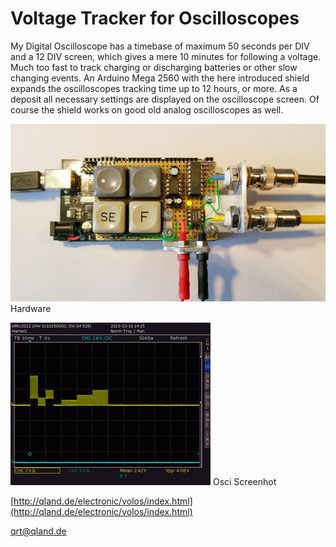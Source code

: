 # **Voltage Tracker for Oscilloscopes**

My Digital Oscilloscope has a timebase of maximum 50 seconds per DIV and a 12 DIV screen, which gives a mere 10 minutes for following a voltage. Much too fast to track charging or discharging batteries or other slow changing events. An Arduino Mega 2560 with the here introduced shield expands the oscilloscopes tracking time up to 12 hours, or more. As a deposit all necessary settings are displayed on the oscilloscope screen. Of course the shield works on good old analog oscilloscopes as well.

![Hardware](https://github.com/qrti/Volos/blob/master/hardware.jpg)
Hardware


![Osci Screen](https://github.com/qrti/Volos/blob/master/osci%20screen.png)
Osci Screenhot

[http://qland.de/electronic/volos/index.html](http://qland.de/electronic/volos/index.html)  

[qrt@qland.de](mailto:qrt@qland.de)